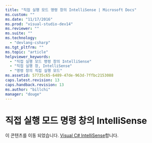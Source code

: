 ```yaml
---
title: "직접 실행 모드 명령 창의 IntelliSense | Microsoft Docs"
ms.custom: ""
ms.date: "11/17/2016"
ms.prod: "visual-studio-dev14"
ms.reviewer: ""
ms.suite: ""
ms.technology: 
  - "devlang-csharp"
ms.tgt_pltfrm: ""
ms.topic: "article"
helpviewer_keywords: 
  - "직접 실행 모드 명령 창의 IntelliSense"
  - "직접 실행 창, IntelliSense"
  - "명령 창의 직접 실행 모드"
ms.assetid: 57735c65-6489-47de-963d-7ffbc2153088
caps.latest.revision: 13
caps.handback.revision: 13
ms.author: "billchi"
manager: "douge"
---
```

# 직접 실행 모드 명령 창의 IntelliSense
이 콘텐츠를 이동 되었습니다. [Visual C\# IntelliSense](../Topic/Visual%20C%23%20IntelliSense.md)합니다.